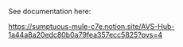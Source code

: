 See documentation here:

https://sumptuous-mule-c7e.notion.site/AVS-Hub-1a44a8a20edc80b0a79fea357ecc5825?pvs=4
